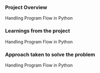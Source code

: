 ### Project Overview

 Handling Program Flow in Python


### Learnings from the project

 Handling Program Flow in Python


### Approach taken to solve the problem

 Handling Program Flow in Python


